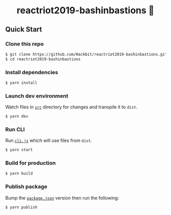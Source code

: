 <div align="center">
  <h1>reactriot2019-bashinbastions 🥊</h1>
</div>

## Quick Start

### Clone this repo

```bash
$ git clone https://github.com/Hackbit/reactriot2019-bashinbastions.git
$ cd reactriot2019-bashinbastions
```

### Install dependencies

```bash
$ yarn install
```

### Launch dev environment

Watch files in [`src`](./src) directory for changes and transpile it to `dist`.

```bash
$ yarn dev
```

### Run CLI

Run [`cli.js`](./cli.js) which will use files from `dist`.  

```bash
$ yarn start
```

### Build for production

```bash
$ yarn build
```

### Publish package

Bump the [`package.json`](./package.json#L3) version then run the following:

```bash
$ yarn publish
```
